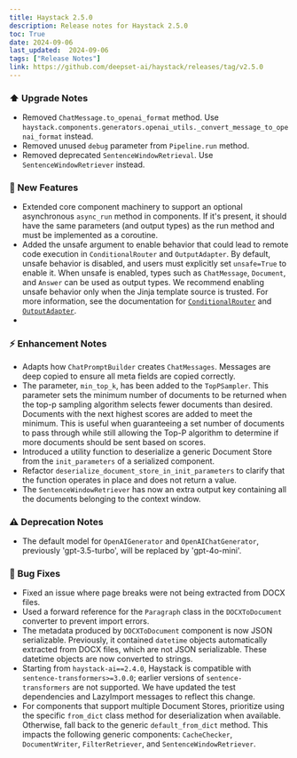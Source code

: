 ```yaml
---
title: Haystack 2.5.0
description: Release notes for Haystack 2.5.0
toc: True
date: 2024-09-06
last_updated:  2024-09-06
tags: ["Release Notes"]
link: https://github.com/deepset-ai/haystack/releases/tag/v2.5.0
---
```


### ⬆️ Upgrade Notes

-   Removed `ChatMessage.to_openai_format` method. Use `haystack.components.generators.openai_utils._convert_message_to_openai_format` instead.
-   Removed unused `debug` parameter from `Pipeline.run` method.
-   Removed deprecated `SentenceWindowRetrieval`. Use `SentenceWindowRetriever` instead.

### 🚀 New Features

-   Extended core component machinery to support an optional asynchronous `async_run` method in components. If it's present, it should have the same parameters (and output types) as the run method and must be implemented as a coroutine.
- Added the unsafe argument to enable behavior that could lead to remote code execution in `ConditionalRouter` and `OutputAdapter`. By default, unsafe behavior is disabled, and users must explicitly set `unsafe=True` to enable it. When unsafe is enabled, types such as `ChatMessage`, `Document`, and `Answer` can be used as output types. We recommend enabling unsafe behavior only when the Jinja template source is trusted. For more information, see the documentation for [`ConditionalRouter`](https://docs.haystack.deepset.ai/docs/conditionalrouter#unsafe-behaviour) and [`OutputAdapter`](https://docs.haystack.deepset.ai/docs/outputadapter#unsafe-behaviour).
- 

### ⚡️ Enhancement Notes

-   Adapts how `ChatPromptBuilder` creates `ChatMessages`. Messages are deep copied to ensure all meta fields are copied correctly.
-   The parameter, `min_top_k`, has been added to the `TopPSampler`. This parameter sets the minimum number of documents to be returned when the top-p sampling algorithm selects fewer documents than desired. Documents with the next highest scores are added to meet the minimum. This is useful when guaranteeing a set number of documents to pass through while still allowing the Top-P algorithm to determine if more documents should be sent based on scores.
-   Introduced a utility function to deserialize a generic Document Store from the `init_parameters` of a serialized component.
-   Refactor `deserialize_document_store_in_init_parameters` to clarify that the function operates in place and does not return a value.
-   The `SentenceWindowRetriever` has now an extra output key containing all the documents belonging to the context window.

### ⚠️ Deprecation Notes

- The default model for `OpenAIGenerator` and `OpenAIChatGenerator`, previously 'gpt-3.5-turbo', will be replaced by 'gpt-4o-mini'.

### 🐛 Bug Fixes

-   Fixed an issue where page breaks were not being extracted from DOCX files.
-   Used a forward reference for the `Paragraph` class in the `DOCXToDocument` converter to prevent import errors.
-   The metadata produced by `DOCXToDocument` component is now JSON serializable. Previously, it contained `datetime` objects automatically extracted from DOCX files, which are not JSON serializable. These datetime objects are now converted to strings.
-   Starting from `haystack-ai==2.4.0`, Haystack is compatible with `sentence-transformers>=3.0.0`; earlier versions of `sentence-transformers` are not supported. We have updated the test dependencies and LazyImport messages to reflect this change.
-   For components that support multiple Document Stores, prioritize using the specific `from_dict` class method for deserialization when available. Otherwise, fall back to the generic `default_from_dict` method. This impacts the following generic components: `CacheChecker`, `DocumentWriter`, `FilterRetriever`, and `SentenceWindowRetriever`.

